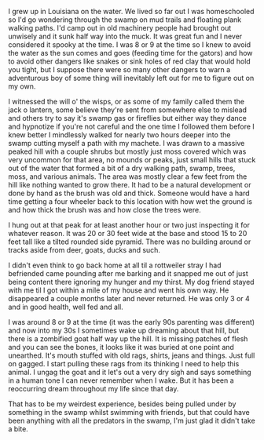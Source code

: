 I grew up in Louisiana on the water.  We lived so far out I was homeschooled so I'd go wondering through the swamp on mud trails and floating plank walking paths. I'd camp out in old machinery people had brought out unwisely and it sunk half way into the muck. It was great fun and I never considered it spooky at the time. I was 8 or 9 at the time so I knew to avoid the water as the sun comes and goes (feeding time for the gators) and how to avoid other dangers like snakes or sink holes of red clay that would hold you tight, but I suppose there were so many other dangers to warn a adventurous boy of some thing will inevitably left out for me to figure out on my own. 

I witnessed the will o' the wisps, or as some of my family called them the jack o lantern, some believe they're sent from somewhere else to mislead and others try to say it's swamp gas or fireflies but either way they dance and hypnotize if you're not careful and the one time I followed them before I knew better I  mindlessly walked for nearly two hours deeper into the swamp cutting myself a path with my machete. I was drawn to a massive peaked hill with a couple shrubs but mostly just moss covered which was very uncommon for that area, no mounds or peaks, just small hills that stuck out of the water that formed a bit of a dry walking path, swamp, trees, moss, and various animals. The area was mostly clear a few feet from the hill like nothing wanted to grow there. It had to be a natural development or done by hand as the brush was old and thick. Someone would have a hard time getting a four wheeler back to this location with how wet the ground is and how thick the brush was and how close the trees were. 

I hung out at that peak for at least another hour or two just inspecting it for whatever reason. It was 20 or 30 feet wide at the base and stood 15 to 20 feet tall like a tilted rounded side pyramid.  There was no building around or tracks aside from deer, goats, ducks and such. 

I didn't even think to go back home at all til a rottweiler stray I had befriended came pounding after me barking and it snapped me out of just being content there ignoring my hunger and my thirst. My dog friend stayed with me til I got within a mile of my house and went his own way. He disappeared a couple months later and never returned. He was only 3 or 4 and in good health, well fed and all. 

I was around 8 or 9 at the time (it was the early 90s parenting was different) and now into my 30s I sometimes wake up dreaming about that hill, but there is a zombified goat half way up the hill. It is missing patches of flesh and you can see the bones, it looks like it was buried at one point and unearthed. It's mouth stuffed with old rags, shirts, jeans and things. Just full on gagged. I start pulling these rags from its thinking I need to help this animal. I ungag the goat and it let's out a very dry sigh and says something in a human tone I can never remember when I wake. But it has been a reoccurring dream throughout my life since that day. 

That has to be my weirdest experience, besides being pulled under by something in the swamp whilst swimming with friends, but that could have been anything with all the predators in the swamp, I'm just glad it didn't take a bite.